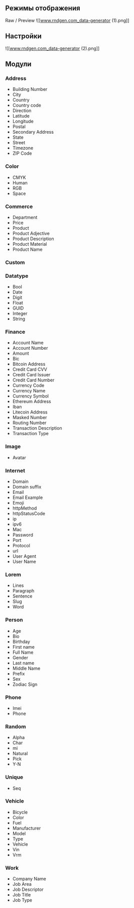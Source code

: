 ## Режимы отображения
Raw / Preview
![[www.rndgen.com_data-generator (1).png]]

## Настройки
![[www.rndgen.com_data-generator (2).png]]

## Модули

### Address  
* Building Number  
* City  
* Country  
* Country code  
* Direction  
* Latitude  
* Longitude  
* Postal  
* Secondary Address  
* State  
* Street  
* Timezone  
* ZIP Code  
  
### Color  
* CMYK  
* Human  
* RGB  
* Space  
  
### Commerce  
* Department  
* Price  
* Product  
* Product Adjective  
* Product Description  
* Product Material  
* Product Name  
  
### Custom  
  
### Datatype  
* Bool  
* Date  
* Digit  
* Float  
* GUID  
* Integer  
* String  
  
### Finance  
* Account Name  
* Account Number  
* Amount  
* Bic  
* Bitcoin Address  
* Credit Card CVV  
* Credit Card Issuer  
* Credit Card Number  
* Currency Code  
* Currency Name  
* Currency Symbol  
* Ethereum Address  
* Iban  
* Litecoin Address  
* Masked Number  
* Routing Number  
* Transaction Description  
* Transaction Type  
  
### Image  
* Avatar  
  
### Internet  
* Domain  
* Domain suffix  
* Email  
* Email Example  
* Emoji  
* httpMethod  
* httpStatusCode  
* ip  
* ipv6  
* Mac  
* Password  
* Port  
* Protocol  
* url  
* User Agent  
* User Name  
  
### Lorem  
* Lines  
* Paragraph  
* Sentence  
* Slug  
* Word  
  
### Person  
* Age  
* Bio  
* Birthday  
* First name  
* Full Name  
* Gender  
* Last name  
* Middle Name  
* Prefix  
* Sex  
* Zodiac Sign  
  
### Phone  
* Imei  
* Phone  
  
### Random  
* Alpha  
* Char  
* mi  
* Natural  
* Pick  
* Y-N  
  
### Unique  
* Seq  
  
### Vehicle  
* Bicycle  
* Color  
* Fuel  
* Manufacturer  
* Model  
* Type  
* Vehicle  
* Vin  
* Vrm  
  
### Work  
* Company Name  
* Job Area  
* Job Descriptor  
* Job Title  
* Job Type